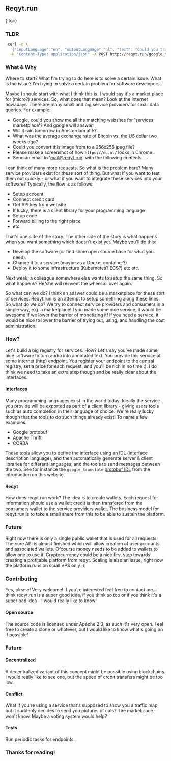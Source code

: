 ## Reqyt.run

{:toc}

### TLDR
```sh
 curl -d \
  '{"inputLanguage":"en", "outputLanguage":"nl", "text": "Could you translate this for me?"}' \
  -H "Content-Type: application/json" -X POST http://reqyt.run/google_translate
```
### What & Why
Where to start? What I'm trying to do here is to solve a certain issue. What is the issue? I'm trying to solve a certain problem for software developers.

Maybe I should start with what I think this is. I would say it's a market place for (micro?) services. So, what does that mean? Look at the internet nowadays. There are many small and big service providers for small data queries. For example:
- Google, could you show me all the matching websites for 'services marketplace'? And google will answer.
- Will it rain tomorrow in Amsterdam at 5?
- What was the average exchange rate of Bitcoin vs. the US dollar two weeks ago?
- Could you convert this image from to a 256x256 jpeg file?
- Please make a screenshot of how `https://nu.nl/` looks in Chrome.
- Send an email to 'mail@reqyt.run' with the following contents: ...

I can think of many more requests. So what is the problem here? Many service providers exist for these sort of thing. But what if you want to test them out quickly - or what if you want to integrate these services into your software? Typically, the flow is as follows:
- Setup account
- Connect credit card
- Get API key from website
- If lucky, there is a client library for your programming language
- Setup code
- Forward billing to the right place
- etc.

That's one side of the story. The other side of the story is what happens when you want something which doesn't exist yet. Maybe you'll do this:
- Develop the software (or find some open source base for what you need).
- Change it to a service (maybe as a Docker container?)
- Deploy it to some infrastructure (Kubernetes? ECS?) etc etc.

Next week, a colleague somewhere else wants to setup the same thing. So what happens? He/she will reinvent the wheel all over again.

So what can we do? I think an answer could be a marketplace for these sort of services. Reqyt.run is an attempt to setup something along these lines. So what do we do? We try to connect service providers and consumers in a simple way, e.g. a marketplace! I you made some nice service, it would be awesome if we lower the barrier of monetizing it! If you need a service, it would be nice to lower the barrier of trying out, using, and handling the cost administration.

### How?
Let's build a big registry for services. How? Let's say you've made some nice software to turn audio into annotated text. You provide this service at some internet (http) endpoint. You register your endpoint to the central registry, set a price for each request, and you'll be rich in no time :). I do think we need to take an extra step though and be really clear about the interfaces.

#### Interfaces
Many programming languages exist in the world today. Ideally the service you provide will be exported as part of a client library - giving users tools such as auto completion in their language of choice. We're really lucky though that the tools to do such things already exist! To name a few examples:
- Google protobuf
- Apache Thrift
- CORBA

These tools allow you to define the interface using an IDL (interface description language), and then automatically generate server & client libraries for different languages, and the tools to send messages between the two. See for instance the `google_translate` [protobuf IDL](https://github.com/reqyt/reqyt/blob/master/functions/google_translate/interface.proto) from the introduction on this website.

#### Reqyt
How does reqyt.run work? The idea is to create wallets. Each request for information should use a wallet; credit is then transfered from the consumers wallet to the service providers wallet. The business model for reqyt.run is to take a small share from this to be able to sustain the platform.

### Future
Right now there is only a single public wallet that is used for all requests. The core API is almost finished which will allow creation of user accounts and associated wallets. Ofcourse money needs to be added to wallets to allow one to use it. Cryptocurrency could be a nice first step towards creating a profitable platform from reqyt. Scaling is also an issue, right now the platform runs on small VPS only :).

### Contributing
Yes, please! Very welcome! If you're interested feel free to contact me. I think reqyt.run is a super good idea, if you think so too or if you think it's a super bad idea - I would really like to know!

#### Open source
The source code is licensed under Apache 2.0; as such it's very open. Feel free to create a clone or whatever, but I would like to know what's going on if possible!

### Future

#### Decentralized
A decentralized variant of this concept might be possible using blockchains. I would really like to see one, but the speed of credit transfers might be too low.

#### Conflict
What if you're using a service that's supposed to show you a traffic map, but it suddenly decides to send you pictures of cats? The marketplace won't know. Maybe a voting system would help?

#### Tests
Run periodic tasks for endpoints.

### Thanks for reading!
